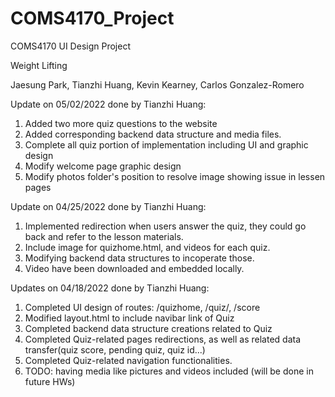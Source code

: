 # COMS4170_Project

COMS4170 UI Design Project

Weight Lifting

Jaesung Park, Tianzhi Huang, Kevin Kearney, Carlos Gonzalez-Romero


Update on 05/02/2022 done by Tianzhi Huang:

1. Added two more quiz questions to the website
2. Added corresponding backend data structure and media files.
3. Complete all quiz portion of implementation including UI and graphic design
4. Modify welcome page graphic design
5. Modify photos folder's position to resolve image showing issue in lessen pages


Update on 04/25/2022 done by Tianzhi Huang:

1. Implemented redirection when users answer the quiz, they could go back and refer to the lesson materials.
2. Include image for quizhome.html, and videos for each quiz. 
3. Modifying backend data structures to incoperate those.
4. Video have been downloaded and embedded locally.


Updates on 04/18/2022 done by Tianzhi Huang:

1. Completed UI design of routes: /quizhome, /quiz/<id>, /score 
2. Modified layout.html to include navibar link of Quiz
3. Completed backend data structure creations related to Quiz
4. Completed Quiz-related pages redirections, as well as related data transfer(quiz score, pending quiz, quiz id...)
5. Completed Quiz-related navigation functionalities.
6. TODO: having media like pictures and videos included (will be done in future HWs)

 
